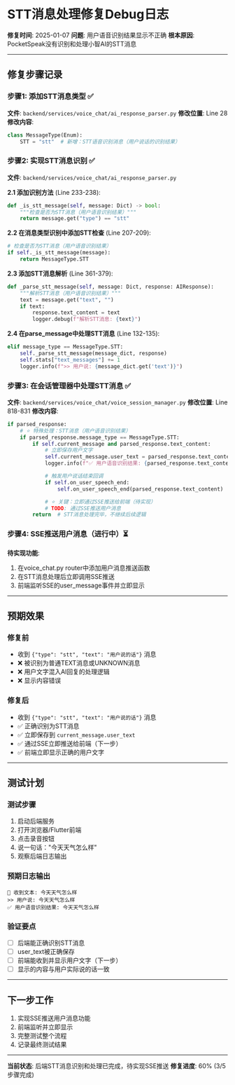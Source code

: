 # STT消息处理修复Debug日志

**修复时间**: 2025-01-07
**问题**: 用户语音识别结果显示不正确
**根本原因**: PocketSpeak没有识别和处理小智AI的STT消息

---

## 修复步骤记录

### 步骤1: 添加STT消息类型 ✅

**文件**: `backend/services/voice_chat/ai_response_parser.py`
**修改位置**: Line 28
**修改内容**:
```python
class MessageType(Enum):
    STT = "stt"  # 新增：STT语音识别消息（用户说话的识别结果）
```

### 步骤2: 实现STT消息识别 ✅

**文件**: `backend/services/voice_chat/ai_response_parser.py`

**2.1 添加识别方法** (Line 233-238):
```python
def _is_stt_message(self, message: Dict) -> bool:
    """检查是否为STT消息（用户语音识别结果）"""
    return message.get("type") == "stt"
```

**2.2 在消息类型识别中添加STT检查** (Line 207-209):
```python
# 检查是否为STT消息（用户语音识别结果）
if self._is_stt_message(message):
    return MessageType.STT
```

**2.3 添加STT消息解析** (Line 361-379):
```python
def _parse_stt_message(self, message: Dict, response: AIResponse):
    """解析STT消息（用户语音识别结果）"""
    text = message.get("text", "")
    if text:
        response.text_content = text
        logger.debug(f"解析STT消息: {text}")
```

**2.4 在parse_message中处理STT消息** (Line 132-135):
```python
elif message_type == MessageType.STT:
    self._parse_stt_message(message_dict, response)
    self.stats["text_messages"] += 1
    logger.info(f">> 用户说: {message_dict.get('text')}")
```

### 步骤3: 在会话管理器中处理STT消息 ✅

**文件**: `backend/services/voice_chat/voice_session_manager.py`
**修改位置**: Line 818-831
**修改内容**:
```python
if parsed_response:
    # ⭐ 特殊处理：STT消息（用户语音识别结果）
    if parsed_response.message_type == MessageType.STT:
        if self.current_message and parsed_response.text_content:
            # 立即保存用户文字
            self.current_message.user_text = parsed_response.text_content
            logger.info(f"✅ 用户语音识别结果: {parsed_response.text_content}")

            # 触发用户说话结束回调
            if self.on_user_speech_end:
                self.on_user_speech_end(parsed_response.text_content)

            # ⭐ 关键：立即通过SSE推送给前端（待实现）
            # TODO: 通过SSE推送用户消息
        return  # STT消息处理完毕，不继续后续逻辑
```

### 步骤4: SSE推送用户消息（进行中）⏳

**待实现功能**:
1. 在voice_chat.py router中添加用户消息推送函数
2. 在STT消息处理后立即调用SSE推送
3. 前端监听SSE的user_message事件并立即显示

---

## 预期效果

### 修复前
- 收到 `{"type": "stt", "text": "用户说的话"}` 消息
- ❌ 被识别为普通TEXT消息或UNKNOWN消息
- ❌ 用户文字混入AI回复的处理逻辑
- ❌ 显示内容错误

### 修复后
- 收到 `{"type": "stt", "text": "用户说的话"}` 消息
- ✅ 正确识别为STT消息
- ✅ 立即保存到 `current_message.user_text`
- ✅ 通过SSE立即推送给前端（下一步）
- ✅ 前端立即显示正确的用户文字

---

## 测试计划

### 测试步骤
1. 启动后端服务
2. 打开浏览器/Flutter前端
3. 点击录音按钮
4. 说一句话："今天天气怎么样"
5. 观察后端日志输出

### 预期日志输出
```
📝 收到文本: 今天天气怎么样
>> 用户说: 今天天气怎么样
✅ 用户语音识别结果: 今天天气怎么样
```

### 验证要点
- [ ] 后端能正确识别STT消息
- [ ] user_text被正确保存
- [ ] 前端能收到并显示用户文字（下一步）
- [ ] 显示的内容与用户实际说的话一致

---

## 下一步工作

1. 实现SSE推送用户消息功能
2. 前端监听并立即显示
3. 完整测试整个流程
4. 记录最终测试结果

---

**当前状态**: 后端STT消息识别和处理已完成，待实现SSE推送
**修复进度**: 60% (3/5步骤完成)
